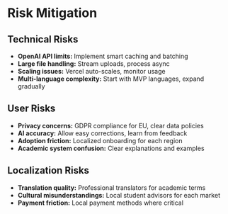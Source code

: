 # Risk Mitigation

## Technical Risks
- **OpenAI API limits:** Implement smart caching and batching
- **Large file handling:** Stream uploads, process async
- **Scaling issues:** Vercel auto-scales, monitor usage
- **Multi-language complexity:** Start with MVP languages, expand gradually

## User Risks
- **Privacy concerns:** GDPR compliance for EU, clear data policies
- **AI accuracy:** Allow easy corrections, learn from feedback
- **Adoption friction:** Localized onboarding for each region
- **Academic system confusion:** Clear explanations and examples

## Localization Risks
- **Translation quality:** Professional translators for academic terms
- **Cultural misunderstandings:** Local student advisors for each market
- **Payment friction:** Local payment methods where critical
